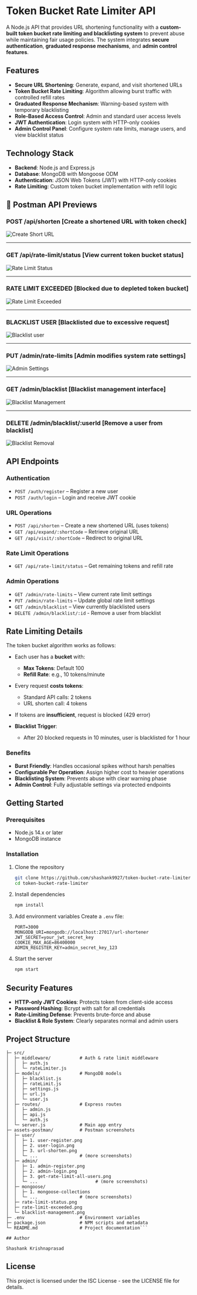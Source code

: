 # Token Bucket Rate Limiter API

A Node.js API that provides URL shortening functionality with a **custom-built token bucket rate limiting and blacklisting system** to prevent abuse while maintaining fair usage policies.
The system integrates **secure authentication**, **graduated response mechanisms**, and **admin control features**.

## Features

* **Secure URL Shortening**: Generate, expand, and visit shortened URLs
* **Token Bucket Rate Limiting**: Algorithm allowing burst traffic with controlled refill rates
* **Graduated Response Mechanism**: Warning-based system with temporary blacklisting
* **Role-Based Access Control**: Admin and standard user access levels
* **JWT Authentication**: Login system with HTTP-only cookies
* **Admin Control Panel**: Configure system rate limits, manage users, and view blacklist status

## Technology Stack

* **Backend**: Node.js and Express.js
* **Database**: MongoDB with Mongoose ODM
* **Authentication**: JSON Web Tokens (JWT) with HTTP-only cookies
* **Rate Limiting**: Custom token bucket implementation with refill logic

## 📸 Postman API Previews

### POST /api/shorten [Create a shortened URL with token check]

![Create Short URL](assets-postman/user/3.%20url-shorten.png)

---

### GET /api/rate-limit/status [View current token bucket status]

![Rate Limit Status](assets-postman/user/5.%20rate-limit-status.png)

---

### RATE LIMIT EXCEEDED [Blocked due to depleted token bucket]

![Rate Limit Exceeded](assets-postman/user/6.%20rate-limit-exceeded-error.png)

---

### BLACKLIST USER [Blacklisted due to excessive request]

![Blacklist user](assets-postman/user/7.%20blacklist-user-for-excessive-request.png)

---

### PUT /admin/rate-limits [Admin modifies system rate settings]

![Admin Settings](assets-postman/admin/4.%20change-rate-limit.png)

---

### GET /admin/blacklist [Blacklist management interface]

![Blacklist Management](assets-postman/admin/5.%20get-all-blacklist.png)

---

### DELETE /admin/blacklist/:userId [Remove a user from blacklist]

![Blacklist Removal](assets-postman/admin/6.%20delete-user-from-blacklist.png)


## API Endpoints

### Authentication

* `POST /auth/register` – Register a new user
* `POST /auth/login` – Login and receive JWT cookie

### URL Operations

* `POST /api/shorten` – Create a new shortened URL (uses tokens)
* `GET /api/expand/:shortCode` – Retrieve original URL
* `GET /api/visit/:shortCode` – Redirect to original URL

### Rate Limit Operations

* `GET /api/rate-limit/status` – Get remaining tokens and refill rate

### Admin Operations

* `GET /admin/rate-limits` – View current rate limit settings
* `PUT /admin/rate-limits` – Update global rate limit settings
* `GET /admin/blacklist` – View currently blacklisted users
* `DELETE /admin/blacklist/:id` - Remove a user from blacklist

## Rate Limiting Details

The token bucket algorithm works as follows:

* Each user has a **bucket** with:

  * **Max Tokens**: Default 100
  * **Refill Rate**: e.g., 10 tokens/minute
* Every request **costs tokens**:

  * Standard API calls: 2 tokens
  * URL shorten call: 4 tokens
* If tokens are **insufficient**, request is blocked (429 error)
* **Blacklist Trigger**:

  * After 20 blocked requests in 10 minutes, user is blacklisted for 1 hour

### Benefits

* **Burst Friendly**: Handles occasional spikes without harsh penalties
* **Configurable Per Operation**: Assign higher cost to heavier operations
* **Blacklisting System**: Prevents abuse with clear warning phase
* **Admin Control**: Fully adjustable settings via protected endpoints

## Getting Started

### Prerequisites

* Node.js 14.x or later
* MongoDB instance

### Installation

1. Clone the repository

   ```bash
   git clone https://github.com/shashank9927/token-bucket-rate-limiter
   cd token-bucket-rate-limiter
   ```

2. Install dependencies

   ```bash
   npm install
   ```

3. Add environment variables
   Create a `.env` file:

   ```
   PORT=3000
   MONGODB_URI=mongodb://localhost:27017/url-shortener
   JWT_SECRET=your_jwt_secret_key
   COOKIE_MAX_AGE=86400000
   ADMIN_REGISTER_KEY=admin_secret_key_123
   ```

4. Start the server

   ```bash
   npm start
   ```

## Security Features

* **HTTP-only JWT Cookies**: Protects token from client-side access
* **Password Hashing**: Bcrypt with salt for all credentials
* **Rate-Limiting Defense**: Prevents brute-force and abuse
* **Blacklist & Role System**: Clearly separates normal and admin users

## Project Structure

```
├─ src/
│  ├─ middleware/           # Auth & rate limit middleware
│  │  ├─ auth.js
│  │  └─ rateLimiter.js
│  ├─ models/               # MongoDB models
│  │  ├─ blacklist.js
│  │  ├─ rateLimit.js
│  │  ├─ settings.js
│  │  ├─ url.js
│  │  └─ user.js
│  ├─ routes/               # Express routes
│  │  ├─ admin.js
│  │  ├─ api.js
│  │  └─ auth.js
│  └─ server.js             # Main app entry
├─ assets-postman/          # Postman screenshots
│  ├─ user/
│  │  ├─ 1. user-register.png
│  │  ├─ 2. user-login.png
│  │  ├─ 3. url-shorten.png
│  │  └─ ...                # (more screenshots) 
│  ├─ admin/
│  │  ├─ 1. admin-register.png
│  │  ├─ 2. admin-login.png
│  │  ├─ 3. get-rate-limit-all-users.png
│  │  └─ ...					  # (more screenshots)
│  ├─ mongoose/
│  │  ├─ 1. mongoose-collections
│  │  └─ ...                # (more screenshots)
│  ├─ rate-limit-status.png
│  ├─ rate-limit-exceeded.png
│  └─ blacklist-management.png
├─ .env                     # Environment variables
├─ package.json             # NPM scripts and metadata
└─ README.md                # Project documentation```

## Author

Shashank Krishnaprasad

```
## License

This project is licensed under the ISC License - see the LICENSE file for details.
```
